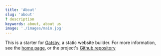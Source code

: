 ```yaml
---
title: 'About'
slug: 'about'
? description
keywords: about, about us
image: './images/main.jpg'
---
```


This is a starter for [Gatsby](https://www.gatsbyjs.org/), a static website
builder. For more information, see the [home page](/), or the project's
[Github repository]()
